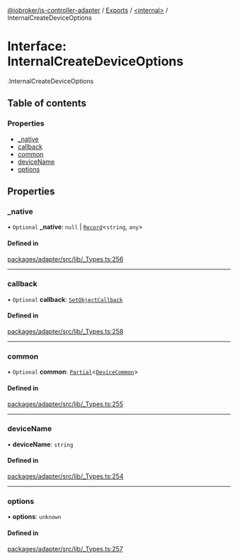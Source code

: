 [@iobroker/js-controller-adapter](../README.md) / [Exports](../modules.md) / [<internal\>](../modules/internal_.md) / InternalCreateDeviceOptions

# Interface: InternalCreateDeviceOptions

[<internal>](../modules/internal_.md).InternalCreateDeviceOptions

## Table of contents

### Properties

- [\_native](internal_.InternalCreateDeviceOptions.md#_native)
- [callback](internal_.InternalCreateDeviceOptions.md#callback)
- [common](internal_.InternalCreateDeviceOptions.md#common)
- [deviceName](internal_.InternalCreateDeviceOptions.md#devicename)
- [options](internal_.InternalCreateDeviceOptions.md#options)

## Properties

### \_native

• `Optional` **\_native**: ``null`` \| [`Record`](../modules/internal_.md#record)<`string`, `any`\>

#### Defined in

[packages/adapter/src/lib/_Types.ts:256](https://github.com/ioBroker/ioBroker.js-controller/blob/c03ca562/packages/adapter/src/lib/_Types.ts#L256)

___

### callback

• `Optional` **callback**: [`SetObjectCallback`](../modules/internal_.md#setobjectcallback)

#### Defined in

[packages/adapter/src/lib/_Types.ts:258](https://github.com/ioBroker/ioBroker.js-controller/blob/c03ca562/packages/adapter/src/lib/_Types.ts#L258)

___

### common

• `Optional` **common**: [`Partial`](../modules/internal_.md#partial)<[`DeviceCommon`](internal_.DeviceCommon.md)\>

#### Defined in

[packages/adapter/src/lib/_Types.ts:255](https://github.com/ioBroker/ioBroker.js-controller/blob/c03ca562/packages/adapter/src/lib/_Types.ts#L255)

___

### deviceName

• **deviceName**: `string`

#### Defined in

[packages/adapter/src/lib/_Types.ts:254](https://github.com/ioBroker/ioBroker.js-controller/blob/c03ca562/packages/adapter/src/lib/_Types.ts#L254)

___

### options

• **options**: `unknown`

#### Defined in

[packages/adapter/src/lib/_Types.ts:257](https://github.com/ioBroker/ioBroker.js-controller/blob/c03ca562/packages/adapter/src/lib/_Types.ts#L257)

